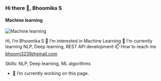 ### Hi there 👋, Bhoomika S
#### Machine learning
![Machine learning](https://arturssmirnovs.github.io/github-profile-readme-generator/images/banner.png)

 Hi, I’m Bhoomika S
👀 I’m interested in Machine Learning
🌱 I’m currently learning NLP, Deep learning, REST API development
📫 How to reach me bhoomi3239@gmail.com

Skills: NLP, Deep learning, ML algorithms

- 🔭 I’m currently working on this page. 




